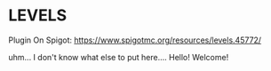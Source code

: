 # LEVELS
Plugin On Spigot: https://www.spigotmc.org/resources/levels.45772/

uhm... I don't know what else to put here.... Hello! Welcome!
